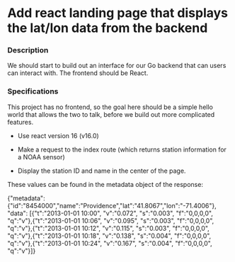 # Add react landing page that displays the lat/lon data from the backend

### Description
We should start to build out an interface for our Go backend that can users can interact with.  The frontend should be React.

### Specifications

This project has no frontend, so the goal here should be a simple hello world that allows the two to talk, before we build out more complicated features.

- Use react version 16 (v16.0)

- Make a request to the index route (which returns station information for a NOAA sensor)

- Display the station ID and name in the center of the page.

These values can be found in the metadata object of the response:

{"metadata":{"id":"8454000","name":"Providence","lat":"41.8067","lon":"-71.4006"}, "data": [{"t":"2013-01-01 10:00", "v":"0.072", "s":"0.003", "f":"0,0,0,0", "q":"v"},{"t":"2013-01-01 10:06", "v":"0.095", "s":"0.003", "f":"0,0,0,0", "q":"v"},{"t":"2013-01-01 10:12", "v":"0.115", "s":"0.003", "f":"0,0,0,0", "q":"v"},{"t":"2013-01-01 10:18", "v":"0.138", "s":"0.004", "f":"0,0,0,0", "q":"v"},{"t":"2013-01-01 10:24", "v":"0.167", "s":"0.004", "f":"0,0,0,0", "q":"v"}]}
